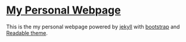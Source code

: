 [My Personal Webpage](http://xuc.me)
===============================

This is the my personal webpage powered by [jekyll](https://github.com/jekyll/jekyll) with [bootstrap](http://getbootstrap.com/) and [Readable theme](http://bootswatch.com/readable/).

